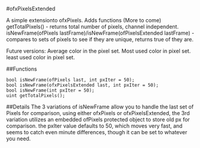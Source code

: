#ofxPixelsExtended

A simple extensionto ofxPixels.
Adds functions (More to come)
getTotalPixels() - returns total number of pixels, channel independent.
isNewFrame(ofPixels lastFrame)/isNewFrame(ofPixelsExtended lastFrame) - compares to sets of pixels to see if they are unique, returns true of they are.

Future versions:
Average color in the pixel set.
Most used color in pixel set.
least used color in pixel set.

##Functions

    bool isNewFrame(ofPixels last, int pxIter = 50);
    bool isNewFrame(ofxPixelsExtended last, int pxIter = 50);
    bool isNewFrame(int pxIter = 50);
    uint getTotalPixels();
    
##Details
The 3 variations of isNewFrame allow you to handle the last set of Pixels for comparison, using either ofxPixels or ofxPixelsExtended, the 3rd variation utilizes an embedded ofPixels protected object to store old px for comparison. the pxIter value defaults to 50, which moves very fast, and seems to catch even minute differences, though it can be set to whatever you need.
